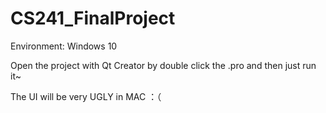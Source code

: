 # CS241_FinalProject

Environment: Windows 10

Open the project with Qt Creator by double click the .pro and then just run it~

The UI will be very UGLY in MAC ：（
